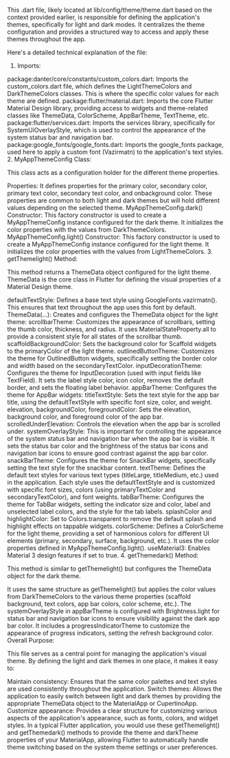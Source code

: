 This .dart file, likely located at lib/config/theme/theme.dart based on the context provided earlier, is responsible for defining the application's themes, specifically for light and dark modes. It centralizes the theme configuration and provides a structured way to access and apply these themes throughout the app.

Here's a detailed technical explanation of the file:

1. Imports:

package:danter/core/constants/custom_colors.dart: Imports the custom_colors.dart file, which defines the LightThemeColors and DarkThemeColors classes. This is where the specific color values for each theme are defined.
package:flutter/material.dart: Imports the core Flutter Material Design library, providing access to widgets and theme-related classes like ThemeData, ColorScheme, AppBarTheme, TextTheme, etc.
package:flutter/services.dart: Imports the services library, specifically for SystemUiOverlayStyle, which is used to control the appearance of the system status bar and navigation bar.
package:google_fonts/google_fonts.dart: Imports the google_fonts package, used here to apply a custom font (Vazirmatn) to the application's text styles.
2. MyAppThemeConfig Class:

This class acts as a configuration holder for the different theme properties.

Properties: It defines properties for the primary color, secondary color, primary text color, secondary text color, and onbackground color. These properties are common to both light and dark themes but will hold different values depending on the selected theme.
MyAppThemeConfig.dark() Constructor: This factory constructor is used to create a MyAppThemeConfig instance configured for the dark theme. It initializes the color properties with the values from DarkThemeColors.
MyAppThemeConfig.light() Constructor: This factory constructor is used to create a MyAppThemeConfig instance configured for the light theme. It initializes the color properties with the values from LightThemeColors.
3. getThemelight() Method:

This method returns a ThemeData object configured for the light theme. ThemeData is the core class in Flutter for defining the visual properties of a Material Design theme.

defaultTextStyle: Defines a base text style using GoogleFonts.vazirmatn(). This ensures that text throughout the app uses this font by default.
ThemeData(...): Creates and configures the ThemeData object for the light theme:
scrollbarTheme: Customizes the appearance of scrollbars, setting the thumb color, thickness, and radius. It uses MaterialStateProperty.all to provide a consistent style for all states of the scrollbar thumb.
scaffoldBackgroundColor: Sets the background color for Scaffold widgets to the primaryColor of the light theme.
outlinedButtonTheme: Customizes the theme for OutlinedButton widgets, specifically setting the border color and width based on the secondaryTextColor.
inputDecorationTheme: Configures the theme for InputDecoration (used with input fields like TextField). It sets the label style color, icon color, removes the default border, and sets the floating label behavior.
appBarTheme: Configures the theme for AppBar widgets:
titleTextStyle: Sets the text style for the app bar title, using the defaultTextStyle with specific font size, color, and weight.
elevation, backgroundColor, foregroundColor: Sets the elevation, background color, and foreground color of the app bar.
scrolledUnderElevation: Controls the elevation when the app bar is scrolled under.
systemOverlayStyle: This is important for controlling the appearance of the system status bar and navigation bar when the app bar is visible. It sets the status bar color and the brightness of the status bar icons and navigation bar icons to ensure good contrast against the app bar color.
snackBarTheme: Configures the theme for SnackBar widgets, specifically setting the text style for the snackbar content.
textTheme: Defines the default text styles for various text types (titleLarge, titleMedium, etc.) used in the application. Each style uses the defaultTextStyle and is customized with specific font sizes, colors (using primaryTextColor and secondaryTextColor), and font weights.
tabBarTheme: Configures the theme for TabBar widgets, setting the indicator size and color, label and unselected label colors, and the style for the tab labels.
splashColor and highlightColor: Set to Colors.transparent to remove the default splash and highlight effects on tappable widgets.
colorScheme: Defines a ColorScheme for the light theme, providing a set of harmonious colors for different UI elements (primary, secondary, surface, background, etc.). It uses the color properties defined in MyAppThemeConfig.light().
useMaterial3: Enables Material 3 design features if set to true.
4. getThemedark() Method:

This method is similar to getThemelight() but configures the ThemeData object for the dark theme.

It uses the same structure as getThemelight() but applies the color values from DarkThemeColors to the various theme properties (scaffold background, text colors, app bar colors, color scheme, etc.).
The systemOverlayStyle in appBarTheme is configured with Brightness.light for status bar and navigation bar icons to ensure visibility against the dark app bar color.
It includes a progressIndicatorTheme to customize the appearance of progress indicators, setting the refresh background color.
Overall Purpose:

This file serves as a central point for managing the application's visual theme. By defining the light and dark themes in one place, it makes it easy to:

Maintain consistency: Ensures that the same color palettes and text styles are used consistently throughout the application.
Switch themes: Allows the application to easily switch between light and dark themes by providing the appropriate ThemeData object to the MaterialApp or CupertinoApp.
Customize appearance: Provides a clear structure for customizing various aspects of the application's appearance, such as fonts, colors, and widget styles.
In a typical Flutter application, you would use these getThemelight() and getThemedark() methods to provide the theme and darkTheme properties of your MaterialApp, allowing Flutter to automatically handle theme switching based on the system theme settings or user preferences.